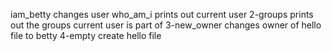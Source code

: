 iam_betty changes user
who_am_i prints out current user
2-groups prints out the groups current user is part of
3-new_owner changes owner of hello file to betty
4-empty create hello file

